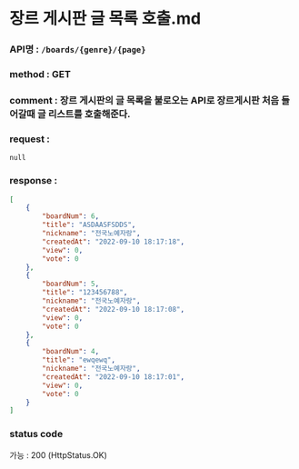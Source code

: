 # 장르 게시판 글 목록 호출.md
### API명 : `/boards/{genre}/{page}`

### method : GET

### comment : 장르 게시판의 글 목록을 불로오는 API로 장르게시판 처음 들어갈때 글 리스트를 호출해준다.

### request :
    null

### response :
~~~json
[
    {
        "boardNum": 6,
        "title": "ASDAASFSDDS",
        "nickname": "전국노예자랑",
        "createdAt": "2022-09-10 18:17:18",
        "view": 0,
        "vote": 0
    },
    {
        "boardNum": 5,
        "title": "123456788",
        "nickname": "전국노예자랑",
        "createdAt": "2022-09-10 18:17:08",
        "view": 0,
        "vote": 0
    },
    {
        "boardNum": 4,
        "title": "ewqewq",
        "nickname": "전국노예자랑",
        "createdAt": "2022-09-10 18:17:01",
        "view": 0,
        "vote": 0
    }
]
~~~
    
### status code
가능 : 200 (HttpStatus.OK)